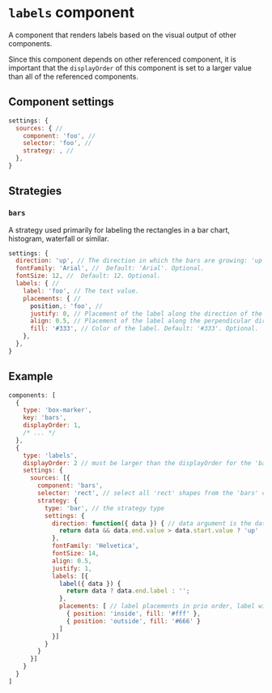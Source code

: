 # `labels` component

A component that renders labels based on the visual output of other components.

Since this component depends on other referenced component, it is important that the `displayOrder` of this component is set to a larger value than all of the referenced components.

## Component settings

```js
settings: {
  sources: { // 
    component: 'foo', // 
    selector: 'foo', // 
    strategy: , // 
  },
}
```

## Strategies

### `bars`

A strategy used primarily for labeling the rectangles in a bar chart, histogram, waterfall or similar.

```js
settings: {
  direction: 'up', // The direction in which the bars are growing: 'up', or 'down'. Default: 'up'. Optional.
  fontFamily: 'Arial', //  Default: 'Arial'. Optional.
  fontSize: 12, //  Default: 12. Optional.
  labels: { // 
    label: 'foo', // The text value.
    placements: { // 
      position,: 'foo', // 
      justify: 0, // Placement of the label along the direction of the bar. Default: 0. Optional.
      align: 0.5, // Placement of the label along the perpendicular direction of the bar. Default: 0.5. Optional.
      fill: '#333', // Color of the label. Default: '#333'. Optional.
    },
  },
}
```

## Example

```js
components: [
  {
    type: 'box-marker',
    key: 'bars',
    displayOrder: 1,
    /* ... */
  },
  {
    type: 'labels',
    displayOrder: 2 // must be larger than the displayOrder for the 'bars' component
    settings: {
      sources: [{
        component: 'bars',
        selector: 'rect', // select all 'rect' shapes from the 'bars' component
        strategy: {
          type: 'bar', // the strategy type
          settings: {
            direction: function({ data }) { // data argument is the data bound to the shape in the referenced component
              return data && data.end.value > data.start.value ? 'up' : 'down'
            },
            fontFamily: 'Helvetica',
            fontSize: 14,
            align: 0.5,
            justify: 1,
            labels: [{
              label({ data }) {
                return data ? data.end.label : '';
              },
              placements: [ // label placements in prio order, label will be placed in the first place it fits into
                { position: 'inside', fill: '#fff' },
                { position: 'outside', fill: '#666' }
              ]
            }]
          }
        }
      }]
    }
  }
]
